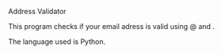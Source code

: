 Address Validator

This program checks if your email adress is valid using @ and .

The language used is Python.